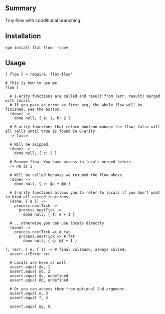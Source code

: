 
## Summary

Tiny flow with conditional branching.

## Installation

    npm install flat-flow --save

## Usage

    { flow } = require 'flat-flow'

    # This is how to use me.
    flow [

      # 1-arity functions are called and result from (err, result) merged with locals.
      # If you pass an error as first arg, the whole flow will be finished, see the bottom.
      (done) ->
        done null, { a: 1, b: 2 }

      # 0-arity functions that return boolean manage the flow; false will all calls until true is found in 0-arity.
      -> false

      # Will be skipped.
      (done) ->
        done null, { c: 3 }

      # Resume flow. You have access to locals merged before.
      -> @a is 1

      # Will be called because we resumed the flow above.
      (done) ->
        done null, { e: @a + @b }

      # 2-arity functions allows you to refer to locals if you don't want to bind all nested functions.
      (done, { e }) ->
        process.nextTick ->
          process.nextTick ->
            done null, { f: e + 1 }

      # ...otherwise you can use locals directly
      (done) ->
        process.nextTick => # fat
          process.nextTick => # fat
            done null, { g: @f + 1 }

    ], (err, { e, f }) -> # final callback, always called.
      assert.ifError err

      # Locals are here as well.
      assert.equal @a, 1
      assert.equal @b, 2
      assert.equal @c, undefined
      assert.equal @d, undefined

      # Or you can access them from optional 2nd argument.
      assert.equal e, 3
      assert.equal f, 4

      assert.equal @g, 5

